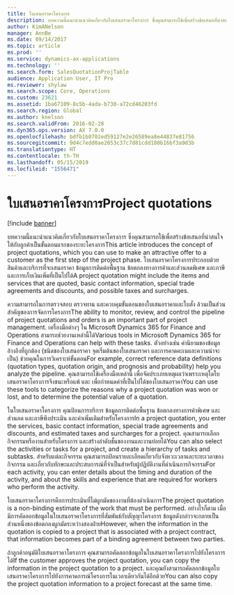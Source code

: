 ```yaml
---
title: ใบเสนอราคาโครงการ
description: บทความนี้แนะนำแนวคิดเกี่ยวกับใบเสนอราคาโครงการ ซึ่งคุณสามารถใช้เพื่อสร้างข้อเสนอที่น่าสนใจให้กับลูกค้าเป็นขั้นตอนแรกของระยะโครงการ ใบเสนอราคาโครงการประกอบด้วยสินค้าและบริการที่จะเสนอราคา ข้อมูลการติดต่อพื้นฐาน ข้อตกลงทางการค้าและส่วนลดพิเศษ และภาษีและการเก็บเงินเพิ่มที่เป็นไปได้
author: KimANelson
manager: AnnBe
ms.date: 09/14/2017
ms.topic: article
ms.prod: ''
ms.service: dynamics-ax-applications
ms.technology: ''
ms.search.form: SalesQuotationProjTable
audience: Application User, IT Pro
ms.reviewer: shylaw
ms.search.scope: Core, Operations
ms.custom: 23621
ms.assetid: 1ba67109-8c5b-4ada-b730-a72cd46203fd
ms.search.region: Global
ms.author: knelson
ms.search.validFrom: 2016-02-28
ms.dyn365.ops.version: AX 7.0.0
ms.openlocfilehash: bdfb1b0702ed59127e2e26589ea8e44837e81756
ms.sourcegitcommit: 9d4c7edd0ae2053c37c7d81cdd180b16bf3a9d3b
ms.translationtype: HT
ms.contentlocale: th-TH
ms.lasthandoff: 05/15/2019
ms.locfileid: "1556471"
---
```

# <a name="project-quotations"></a><span data-ttu-id="5b19d-104">ใบเสนอราคาโครงการ</span><span class="sxs-lookup"><span data-stu-id="5b19d-104">Project quotations</span></span>

[!include [banner](../includes/banner.md)]

<span data-ttu-id="5b19d-105">บทความนี้แนะนำแนวคิดเกี่ยวกับใบเสนอราคาโครงการ ซึ่งคุณสามารถใช้เพื่อสร้างข้อเสนอที่น่าสนใจให้กับลูกค้าเป็นขั้นตอนแรกของระยะโครงการ</span><span class="sxs-lookup"><span data-stu-id="5b19d-105">This article introduces the concept of project quotations, which you can use to make an attractive offer to a customer as the first step of the project phase.</span></span> <span data-ttu-id="5b19d-106">ใบเสนอราคาโครงการประกอบด้วยสินค้าและบริการที่จะเสนอราคา ข้อมูลการติดต่อพื้นฐาน ข้อตกลงทางการค้าและส่วนลดพิเศษ และภาษีและการเก็บเงินเพิ่มที่เป็นไปได้</span><span class="sxs-lookup"><span data-stu-id="5b19d-106">A project quotation might include the items and services that are quoted, basic contact information, special trade agreements and discounts, and possible taxes and surcharges.</span></span> 

<span data-ttu-id="5b19d-107">ความสามารถในการตรวจสอบ ตรวจทาน และควบคุมขั้นตอนของใบเสนอราคาและใบสั่ง ล้วนเป็นส่วนสำคัญของการจัดการโครงการ</span><span class="sxs-lookup"><span data-stu-id="5b19d-107">The ability to monitor, review, and control the pipeline of project quotations and orders is an important part of project management.</span></span> <span data-ttu-id="5b19d-108">เครื่องมือต่างๆ ใน Microsoft Dynamics 365 for Finance and Operations สามารถช่วยงานเหล่านี้ได้</span><span class="sxs-lookup"><span data-stu-id="5b19d-108">Various tools in Microsoft Dynamics 365 for Finance and Operations can help with these tasks.</span></span> <span data-ttu-id="5b19d-109">ตัวอย่างเช่น คำนิยามของข้อมูลอ้างอิงที่ถูกต้อง (ชนิดของใบเสนอราคา จุดเริ่มต้นของใบเสนอราคา และการคาดคะเนและความน่าจะเป็น) ช่วยคุณในการวิเคราะห์ขั้นตอน</span><span class="sxs-lookup"><span data-stu-id="5b19d-109">For example, correct reference data definitions (quotation types, quotation origin, and prognosis and probability) help you analyze the pipeline.</span></span> <span data-ttu-id="5b19d-110">คุณสามารถใช้เครื่องมือเหล่านี้ เพื่อจัดประเภทเหตุผลว่าเพราะเหตุใดใบเสนอราคาโครงการจึงชนะหรือแพ้ และ เพื่อกำหนดค่าที่เป็นไปได้ของใบเสนอราคา</span><span class="sxs-lookup"><span data-stu-id="5b19d-110">You can use these tools to categorize the reasons why a project quotation was won or lost, and to determine the potential value of a quotation.</span></span> 

<span data-ttu-id="5b19d-111">ในใบเสนอราคาโครงการ คุณป้อนการบริการ ข้อมูลการติดต่อพื้นฐาน ข้อตกลงทางการค้าพิเศษ และส่วนลด และภาษีพึงประเมิน และค่าเพิ่มเติมสำหรับโครงการ</span><span class="sxs-lookup"><span data-stu-id="5b19d-111">In a project quotation, you enter the services, basic contact information, special trade agreements and discounts, and estimated taxes and surcharges for a project.</span></span> <span data-ttu-id="5b19d-112">คุณสามารถเลือกกิจกรรมหรืองานสำหรับโครงการ และสร้างลำดับชั้นของงานและงานย่อยได้</span><span class="sxs-lookup"><span data-stu-id="5b19d-112">You can also select the activities or tasks for a project, and create a hierarchy of tasks and subtasks.</span></span> <span data-ttu-id="5b19d-113">สำหรับแต่ละกิจกรรม คุณสามารถป้อนรายละเอียดเกี่ยวกับจังหวะเวลาและระยะเวลาของกิจกรรม และเกี่ยวกับทักษะและประสบการณ์ที่จำเป็นสำหรับผู้ปฏิบัติงานที่ดำเนินการกิจกรรม</span><span class="sxs-lookup"><span data-stu-id="5b19d-113">For each activity, you can enter details about the timing and duration of the activity, and about the skills and experience that are required for workers who perform the activity.</span></span> 

<span data-ttu-id="5b19d-114">ใบเสนอราคาโครงการคือการประเมินที่ไม่ผูกมัดของงานที่ต้องดำเนินการ</span><span class="sxs-lookup"><span data-stu-id="5b19d-114">The project quotation is a non-binding estimate of the work that must be performed.</span></span> <span data-ttu-id="5b19d-115">อย่างไรก็ตาม เมื่อมีการคัดลอกข้อมูลในใบเสนอราคาโครงการที่สัมพันธ์กับสัญญาโครงการ ข้อมูลดังกล่าวจะกลายเป็น ส่วนหนึ่งของข้อตกลงผูกมัดระหว่างสองฝ่าย</span><span class="sxs-lookup"><span data-stu-id="5b19d-115">However, when the information in the quotation is copied to a project that is associated with a project contract, that information becomes part of a binding agreement between two parties.</span></span> 

<span data-ttu-id="5b19d-116">ถ้าลูกค้าอนุมัติใบเสนอราคาโครงการ คุณสามารถคัดลอกข้อมูลในใบเสนอราคาโครงการไปยังโครงการได้</span><span class="sxs-lookup"><span data-stu-id="5b19d-116">If the customer approves the project quotation, you can copy the information in the project quotation to a project.</span></span> <span data-ttu-id="5b19d-117">และคุณยังสามารถคัดลอกข้อมูลใบเสนอราคาโครงการไปยังการคาดการณ์โครงการในเวลาเดียวกันได้อีกด้วย</span><span class="sxs-lookup"><span data-stu-id="5b19d-117">You can also copy the project quotation information to a project forecast at the same time.</span></span>



